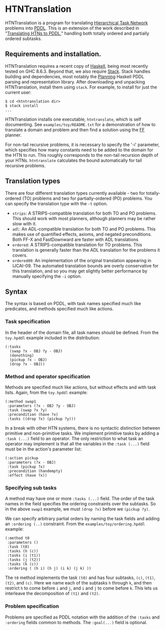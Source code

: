 # HTNTranslation

HTNTranslation is a program for translating [Hierarchical Task Network](http://www.aaai.org/Papers/AAAI/1994/AAAI94-173.pdf) problems into [PDDL](http://www.jair.org/media/1129/live-1129-2132-jair.pdf).  This is an extension of the work described in "[Translating HTNs to PDDL](http://www.umiacs.umd.edu/publications/translating-htns-pddl-small-amount-domain-knowledge-can-go-long-way)," handling both totally ordered and partially ordered subtasks.

## Requirements and installation.
HTNTranslation requires a recent copy of [Haskell](http://hackage.haskell.org/platform/), being most recently tested on GHC 8.6.3.  Beyond that, we also require [Stack](https://docs.haskellstack.org/en/stable/README/). Stack handles building and dependencies, most notably the [Planning](http://github.com/ronwalf/Planning) Haskell PDDL parsing and representation library. After downloading and unpacking HTNTranslation, install them using `stack`. For example, to install for just the current user:

    $ cd <htntranslation dir>
    $ stack install
    ...

HTNTranslation installs one executable, `htntranslate`, which is self documenting.  See `examples/toy/README.txt` for a demonstration of how to translate a domain and problem and then find a solution using the [FF](http://fai.cs.uni-saarland.de/hoffmann/ff.html) planner.  

For non-tail recursive problems, it is necessary to specify the '-i' parameter, which specifies how many constants need to be added to the domain for the HTN to run.  This roughly corresponds to the non-tail recursion depth of your HTNs.  `htntranslate` calculates the bound automatically for tail recursive problems.

## Translation types

There are four different translation types currently available - two for totally-ordered (TO) problems and two for partially-ordered (PO) problems.  You can specify the translation type with the `-t` option.

* `strips`: A STRIPS-compatible translation for both TO and PO problems.  This should work with most planners, although planners may be rather slow with it.
* `adl`: An ADL-compatible translation for both TO and PO problems.  This makes use of quantified effects, axioms, and negated preconditions.  Both FF-X and FastDownward are faster with ADL translations
* `ordered`: A STRIPS-compatible translation for TO problems.  This translation is generally faster than the ADL translation for the problems it covers.
* `ordered09`: An implementation of the original translation appearing in IJCAI-09.  The automated translation bounds are overly conservative for this translation, and so you may get slightly better performance by manually specifying the `-i` option.
    

## Syntax
The syntax is based on PDDL, with task names specified much like predicates, and methods specified much like actions.  

### Task specification
In the header of the domain file, all task names should be defined.  From the `toy.hpddl` example included in the distribution:

    (:tasks
      (swap ?x - OBJ ?y - OBJ)
      (donothing)
      (pickup ?x - OBJ)
      (drop ?x - OBJ))

### Method and operator  specification
Methods are specified much like actions, but without effects and with task lists.  Again, from the `toy.hpddl` example:

    (:method swap1
     :parameters (?x - OBJ ?y - OBJ)
     :task (swap ?x ?y)
     :precondition (have ?x)
     :tasks ((drop ?x) (pickup ?y)))

In a break with other HTN systems, there is no syntactic distinction between primitive and non-primitive tasks. We implement primitive tasks by adding a `:task (...)` field to an operator.  The only restriction to what task an operator may implement is that all the variables in the `:task (...)` field must be in the action's parameter list:

    (:action pickup
     :parameters (?x - OBJ)
     :task (pickup ?x)
     :precondition (handempty)
     :effect (have ?x))

### Specifying sub tasks
A method may have one or more `:tasks (...)` field.  The order of the task names in the field specifies the ordering constraints over the subtasks.  So in the above `swap1` example, we must `(drop ?x)` before we `(pickup ?y)`.

We can specify arbitrary partial orders by naming the task fields and adding an `:ordering (..)` constraint.  From the `examples/toy/ordering.hpddl` example:

    (:method t0
     :parameters ()
     :task (t0)
     :tasks (h (c))
     :tasks (i (t1))
     :tasks (j (t2))
     :tasks (k (c))
     :ordering ( (h i) (h j) (i k) (j k) ))

The `t0` method implements the task `(t0)` and has four subtasks, `(c)`, `(t1)`, `(t2)`, and `(c)`.  Here we name each of the subtasks `h` through `k`, and then restrict `h` to come before `i` and `j`, and `i` and `j` to come before `k`.  This lets us interleave the decomposition of `(t1)` and `(t2)`.

### Problem specification
Problems are specified as PDDL notation with the addition of the `:tasks` and `:ordering` fields common to methods.  The `:goal(...)` field is optional.

